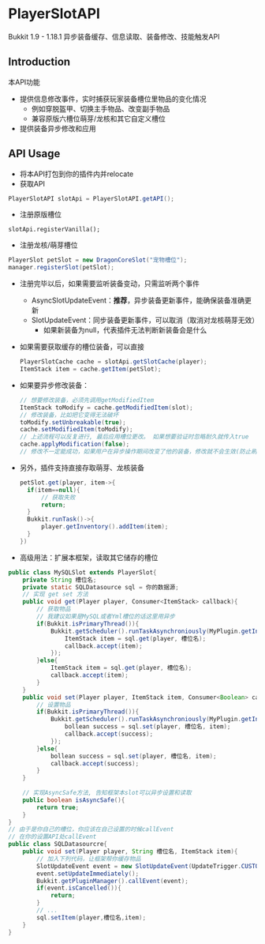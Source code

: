 # PlayerSlotAPI

Bukkit 1.9 - 1.18.1 异步装备缓存、信息读取、装备修改、技能触发API

## Introduction

本API功能

- 提供信息修改事件，实时捕获玩家装备槽位里物品的变化情况
  - 例如穿脱盔甲、切换主手物品、改变副手物品
  - 兼容原版六槽位萌芽/龙核和其它自定义槽位
- 提供装备异步修改和应用

## API Usage

- 将本API打包到你的插件内并relocate
- 获取API

```java
PlayerSlotAPI slotApi = PlayerSlotAPI.getAPI();
```

- 注册原版槽位

```
slotApi.registerVanilla();
```

- 注册龙核/萌芽槽位

```java
PlayerSlot petSlot = new DragonCoreSlot("宠物槽位");
manager.registerSlot(petSlot);
```
- 注册完毕以后，如果需要监听装备变动，只需监听两个事件

  - AsyncSlotUpdateEvent：**推荐**，异步装备更新事件，能确保装备准确更新
  - SlotUpdateEvent：同步装备更新事件，可以取消（取消对龙核萌芽无效）
    - 如果新装备为null，代表插件无法判断新装备会是什么

- 如果需要获取缓存的槽位装备，可以直接

  ```java
  PlayerSlotCache cache = slotApi.getSlotCache(player);
  ItemStack item = cache.getItem(petSlot);
  ```

- 如果要异步修改装备：

  ```java
  // 想要修改装备，必须先调用getModifiedItem
  ItemStack toModify = cache.getModifiedItem(slot);
  // 修改装备，比如把它变得无法破坏
  toModify.setUnbreakable(true);
  cache.setModifiedItem(toModify);
  // 上述流程可以反复进行, 最后应用槽位更改。 如果想要验证时忽略耐久就传入true
  cache.applyModification(false);
  // 修改不一定能成功，如果用户在异步操作期间改变了他的装备，修改就不会生效(防止刷物品)
  ```
  
- 另外，插件支持直接存取萌芽、龙核装备

  ```java
  petSlot.get(player, item->{
  	if(item==null){
  		// 获取失败
  		return;
  	}
  	Bukkit.runTask()->{
  		player.getInventory().addItem(item);
  	}
  })
  ```
  
- 高级用法：扩展本框架，读取其它储存的槽位

```java
public class MySQLSlot extends PlayerSlot{
    private String 槽位名;
    private static SQLDatasource sql = 你的数据源;
	// 实现 get set 方法
	public void get(Player player, Consumer<ItemStack> callback){
		// 获取物品
		// 我建议如果是MySQL或者Yml槽位的话这里用异步
		if(Bukkit.isPrimaryThread()){
            Bukkit.getScheduler().runTaskAsynchroniously(MyPlugin.getInstance(),()->{
                ItemStack item = sql.get(player, 槽位名);
                callback.accept(item);
            });
		}else{
            ItemStack item = sql.get(player, 槽位名);
            callback.accept(item);
        }
	}
	public void set(Player player, ItemStack item, Consumer<Boolean> callback){
		// 设置物品
        if(Bukkit.isPrimaryThread()){
            Bukkit.getScheduler().runTaskAsynchroniously(MyPlugin.getInstance(),()->{
                bollean success = sql.set(player, 槽位名, item);
                callback.accept(success);
            });
		}else{
            bollean success = sql.set(player, 槽位名, item);
            callback.accept(success);
        }
	}
    
    // 实现AsyncSafe方法, 告知框架本slot可以异步设置和读取
    public boolean isAsyncSafe(){
        return true;
    }
}
// 由于是你自己的槽位，你应该在自己设置的时候callEvent
// 在你的设置API处callEvent
public class SQLDatasourcre{
    public void set(Player player, String 槽位名, ItemStack item){
        // 加入下列代码，让框架帮你缓存物品
        SlotUpdateEvent event = new SlotUpdateEvent(UpdateTrigger.CUSTOM, player, new MySQLSlot(槽位名), null, item);
        event.setUpdateImmediately();
        Bukkit.getPluginManager().callEvent(event);
        if(event.isCancelled()){
            return;
        }
        // ...
        sql.setItem(player,槽位名,item);
    }
}
```

